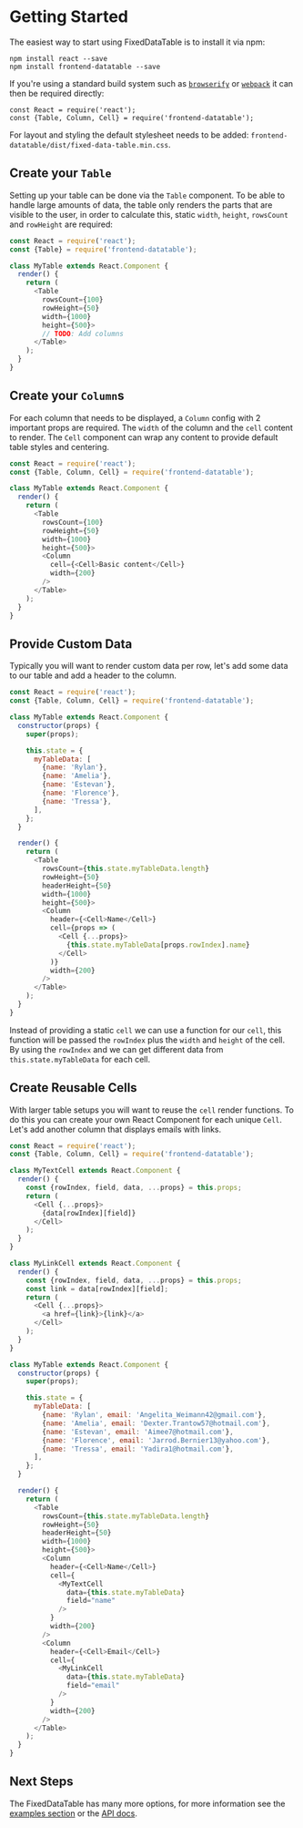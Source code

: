 Getting Started
===============

The easiest way to start using FixedDataTable is to install it via npm:

```shell
npm install react --save
npm install frontend-datatable --save
```

If you're using a standard build system such as [`browserify`](http://browserify.org/) or [`webpack`](https://webpack.github.io/) it can then be required directly:
```
const React = require('react');
const {Table, Column, Cell} = require('frontend-datatable');
```

For layout and styling the default stylesheet needs to be added: `frontend-datatable/dist/fixed-data-table.min.css`.

## Create your `Table`
Setting up your table can be done via the `Table` component. To be able to handle large amounts of data, the table only renders the parts that are visible to the user, in order to calculate this, static `width`, `height`, `rowsCount` and `rowHeight` are required:

```javascript
const React = require('react');
const {Table} = require('frontend-datatable');

class MyTable extends React.Component {
  render() {
    return (
      <Table
        rowsCount={100}
        rowHeight={50}
        width={1000}
        height={500}>
        // TODO: Add columns
      </Table>
    );
  }
}
```

## Create your `Column`s
For each column that needs to be displayed, a `Column` config with 2 important props are required. The `width` of the column and the `cell` content to render. The `Cell` component can wrap any content to provide default table styles and centering.

```javascript
const React = require('react');
const {Table, Column, Cell} = require('frontend-datatable');

class MyTable extends React.Component {
  render() {
    return (
      <Table
        rowsCount={100}
        rowHeight={50}
        width={1000}
        height={500}>
        <Column
          cell={<Cell>Basic content</Cell>}
          width={200}
        />
      </Table>
    );
  }
}
```

## Provide Custom Data
Typically you will want to render custom data per row, let's add some data to our table and add a header to the column.

```javascript
const React = require('react');
const {Table, Column, Cell} = require('frontend-datatable');

class MyTable extends React.Component {
  constructor(props) {
    super(props);

    this.state = {
      myTableData: [
        {name: 'Rylan'},
        {name: 'Amelia'},
        {name: 'Estevan'},
        {name: 'Florence'},
        {name: 'Tressa'},
      ],
    };
  }

  render() {
    return (
      <Table
        rowsCount={this.state.myTableData.length}
        rowHeight={50}
        headerHeight={50}
        width={1000}
        height={500}>
        <Column
          header={<Cell>Name</Cell>}
          cell={props => (
            <Cell {...props}>
              {this.state.myTableData[props.rowIndex].name}
            </Cell>
          )}
          width={200}
        />
      </Table>
    );
  }
}
```

Instead of providing a static `cell` we can use a function for our `cell`, this function will be passed the `rowIndex` plus the `width` and `height` of the cell. By using the `rowIndex` and we can get different data from `this.state.myTableData` for each cell.

## Create Reusable Cells

With larger table setups you will want to reuse the `cell` render functions. To do this you can create your own React Component for each unique `Cell`. Let's add another column that displays emails with links.

```javascript
const React = require('react');
const {Table, Column, Cell} = require('frontend-datatable');

class MyTextCell extends React.Component {
  render() {
    const {rowIndex, field, data, ...props} = this.props;
    return (
      <Cell {...props}>
        {data[rowIndex][field]}
      </Cell>
    );
  }
}

class MyLinkCell extends React.Component {
  render() {
    const {rowIndex, field, data, ...props} = this.props;
    const link = data[rowIndex][field];
    return (
      <Cell {...props}>
        <a href={link}>{link}</a>
      </Cell>
    );
  }
}

class MyTable extends React.Component {
  constructor(props) {
    super(props);

    this.state = {
      myTableData: [
        {name: 'Rylan', email: 'Angelita_Weimann42@gmail.com'},
        {name: 'Amelia', email: 'Dexter.Trantow57@hotmail.com'},
        {name: 'Estevan', email: 'Aimee7@hotmail.com'},
        {name: 'Florence', email: 'Jarrod.Bernier13@yahoo.com'},
        {name: 'Tressa', email: 'Yadira1@hotmail.com'},
      ],
    };
  }

  render() {
    return (
      <Table
        rowsCount={this.state.myTableData.length}
        rowHeight={50}
        headerHeight={50}
        width={1000}
        height={500}>
        <Column
          header={<Cell>Name</Cell>}
          cell={
            <MyTextCell
              data={this.state.myTableData}
              field="name"
            />
          }
          width={200}
        />
        <Column
          header={<Cell>Email</Cell>}
          cell={
            <MyLinkCell
              data={this.state.myTableData}
              field="email"
            />
          }
          width={200}
        />
      </Table>
    );
  }
}
```

## Next Steps

The FixedDataTable has many more options, for more information see the [examples section](http://mercadolibre.github.io/fury_frontend-datatable/example-object-data.html) or the [API docs](http://mercadolibre.github.io/fury_frontend-datatable/api-table.html).
